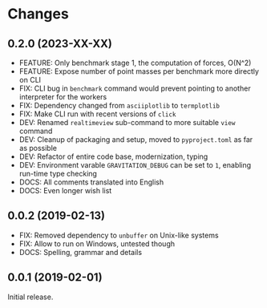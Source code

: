# Changes

## 0.2.0 (2023-XX-XX)

- FEATURE: Only benchmark stage 1, the computation of forces, O(N^2)
- FEATURE: Expose number of point masses per benchmark more directly on CLI
- FIX: CLI bug in `benchmark` command would prevent pointing to another interpreter for the workers
- FIX: Dependency changed from `asciiplotlib` to `termplotlib`
- FIX: Make CLI run with recent versions of `click`
- DEV: Renamed `realtimeview` sub-command to more suitable `view` command
- DEV: Cleanup of packaging and setup, moved to `pyproject.toml` as far as possible
- DEV: Refactor of entire code base, modernization, typing
- DEV: Environment varable `GRAVITATION_DEBUG` can be set to `1`, enabling run-time type checking
- DOCS: All comments translated into English
- DOCS: Even longer wish list

## 0.0.2 (2019-02-13)

- FIX: Removed dependency to `unbuffer` on Unix-like systems
- FIX: Allow to run on Windows, untested though
- DOCS: Spelling, grammar and details

## 0.0.1 (2019-02-01)

Initial release.
